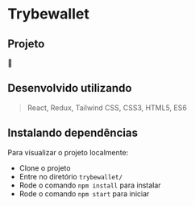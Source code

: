 # Trybewallet

## Projeto

🚧

## Desenvolvido utilizando
> React, Redux, Tailwind CSS, CSS3, HTML5, ES6

## Instalando dependências
Para visualizar o projeto localmente:
- Clone o projeto
- Entre no diretório `trybewallet/`
- Rode o comando `npm install` para instalar
- Rode o comando `npm start` para iniciar
